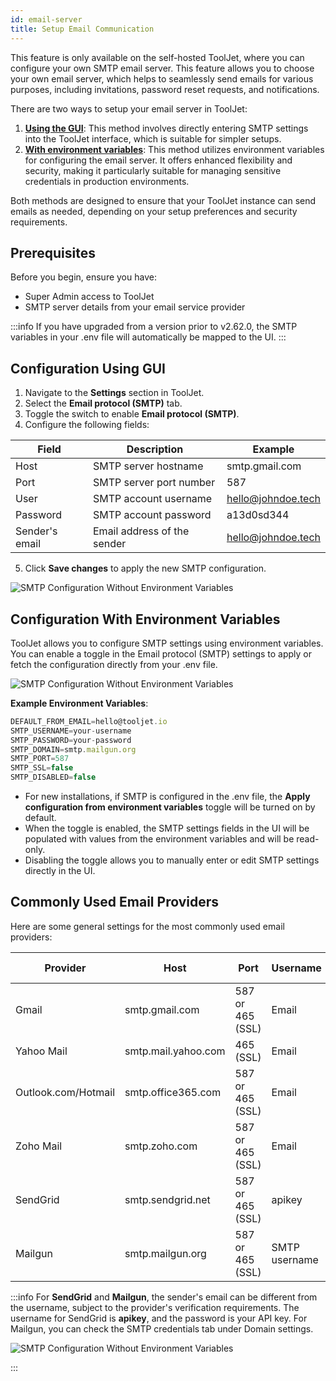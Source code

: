 ```yaml
---
id: email-server
title: Setup Email Communication
---
```


This feature is only available on the self-hosted ToolJet, where you can configure your own SMTP email server. This feature allows you to choose your own email server, which helps to seamlessly send emails for various purposes, including invitations, password reset requests, and notifications. 

There are two ways to setup your email server in ToolJet:
1. **[Using the GUI](#configuration-using-gui)**: This method involves directly entering SMTP settings into the ToolJet interface, which is suitable for simpler setups.
2. **[With environment variables](#configuration-with-environment-variables)**: This method utilizes environment variables for configuring the email server. It offers enhanced flexibility and security, making it particularly suitable for managing sensitive credentials in production environments.

Both methods are designed to ensure that your ToolJet instance can send emails as needed, depending on your setup preferences and security requirements.

<div style={{paddingTop:'24px'}}>

## Prerequisites

Before you begin, ensure you have:
- Super Admin access to ToolJet
- SMTP server details from your email service provider

</div>

:::info
If you have upgraded from a version prior to v2.62.0, the SMTP variables in your .env file will automatically be mapped to the UI.
:::

<div style={{paddingTop:'24px'}}>

## Configuration Using GUI

1. Navigate to the **Settings** section in ToolJet.
2. Select the **Email protocol (SMTP)** tab.
3. Toggle the switch to enable **Email protocol (SMTP)**.
4. Configure the following fields:

| Field         | Description              | Example                           |
|---------------|--------------------------|-----------------------------------|
| Host          | SMTP server hostname     | smtp.gmail.com                    |
| Port          | SMTP server port number  | 587                               |
| User          | SMTP account username    | hello@johndoe.tech                |
| Password      | SMTP account password    | a13d0sd344                        |
| Sender's email| Email address of the sender | hello@johndoe.tech             |

5. Click **Save changes** to apply the new SMTP configuration.

<img className="screenshot-full" src="/img/enterprise/smtp/configuration-v2.png" alt="SMTP     Configuration Without Environment Variables" />

</div>

<div style={{paddingTop:'24px'}}>

## Configuration With Environment Variables

ToolJet allows you to configure SMTP settings using environment variables. You can enable a toggle in the Email protocol (SMTP) settings to apply or fetch the configuration directly from your .env file.

<img className="screenshot-full" src="/img/enterprise/smtp/configuration-v2-env.png" alt="SMTP Configuration Without Environment Variables" />

**Example Environment Variables**:<br/>

```javascript
DEFAULT_FROM_EMAIL=hello@tooljet.io
SMTP_USERNAME=your-username
SMTP_PASSWORD=your-password
SMTP_DOMAIN=smtp.mailgun.org 
SMTP_PORT=587
SMTP_SSL=false
SMTP_DISABLED=false
```

- For new installations, if SMTP is configured in the .env file, the **Apply configuration from environment variables** toggle will be turned on by default.
- When the toggle is enabled, the SMTP settings fields in the UI will be populated with values from the environment variables and will be read-only.
- Disabling the toggle allows you to manually enter or edit SMTP settings directly in the UI.

</div>

<div style={{paddingTop:'24px'}}>

## Commonly Used Email Providers

Here are some general settings for the most commonly used email providers:

| Provider           | Host                 | Port             | Username      | Password  | Sender's email |
|--------------------|----------------------|------------------|---------------|-----------|----------------|
| Gmail              | smtp.gmail.com       | 587 or 465 (SSL) | Email         | Password  | Email          |
| Yahoo Mail         | smtp.mail.yahoo.com  | 465 (SSL)        | Email         | Password  | Email          |
| Outlook.com/Hotmail| smtp.office365.com   | 587 or 465 (SSL) | Email         | Password  | Email          |
| Zoho Mail          | smtp.zoho.com        | 587 or 465 (SSL) | Email         | Password  | Email          |
| SendGrid           | smtp.sendgrid.net    | 587 or 465 (SSL) | apikey        | API key   | Email          |
| Mailgun            | smtp.mailgun.org     | 587 or 465 (SSL) | SMTP username | Password  | Email          |

:::info
For **SendGrid** and **Mailgun**, the sender's email can be different from the username, subject to the provider's verification requirements. The username for SendGrid is **apikey**, and the password is your API key. For Mailgun, you can check the SMTP credentials tab under Domain settings.

<img className="screenshot-full" src="/img/enterprise/smtp/mailgun-cred.png" alt="SMTP Configuration Without Environment Variables" />

:::

</div>
